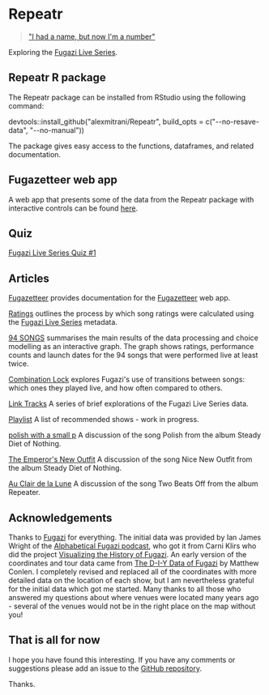 # Repeatr

> ["I had a name, but now I'm a number"](https://fugazi.bandcamp.com/track/repeater)

Exploring the [Fugazi Live Series](https://www.dischord.com/fugazi_live_series). 

## Repeatr R package

The Repeatr package can be installed from RStudio using the following command:

devtools::install_github("alexmitrani/Repeatr", build_opts = c("--no-resave-data", "--no-manual"))

The package gives easy access to the functions, dataframes, and related documentation.

## Fugazetteer web app

A web app that presents some of the data from the Repeatr package with interactive controls can be found [here](https://alexmitrani.shinyapps.io/Fugazetteer/).

## Quiz

[Fugazi Live Series Quiz #1](https://forms.gle/cxWd38nPi6Dtk9ub8)

## Articles

[Fugazetteer](articles/Fugaetteer.html) provides documentation for the [Fugazetteer](https://alexmitrani.shinyapps.io/Fugazetteer/) web app. 

[Ratings](articles/Ratings.html) outlines the process by which song ratings were calculated using the [Fugazi Live Series](https://www.dischord.com/fugazi_live_series) metadata.  

[94 SONGS](articles/94songs.html) summarises the main results of the data processing and choice modelling as an interactive graph.  The graph  shows ratings, performance counts and launch dates for the 94 songs that were performed live at least twice.  

[Combination Lock](articles/CombinationLock.html) explores Fugazi's use of transitions between songs: which ones they played live, and how often compared to others.  

[Link Tracks](articles/LinkTracks.html) A series of brief explorations of the Fugazi Live Series data.

[Playlist](articles/Playlist.html) A list of recommended shows - work in progress. 

[polish with a small p](articles/polish%20with%20a%20small%20p.html) A discussion of the song Polish from the album Steady Diet of Nothing. 

[The Emperor's New Outfit](articles/The%20Emperor's%20New%20Outfit.html) A discussion of the song Nice New Outfit from the album Steady Diet of Nothing. 

[Au Clair de la Lune](articles/Au%20Clair%20de%20la%20Lune.html) A discussion of the song Two Beats Off from the album Repeater. 

## Acknowledgements

Thanks to [Fugazi](https://www.dischord.com/band/fugazi) for everything. The initial data was provided by Ian James Wright of the [Alphabetical Fugazi podcast](https://the-alphabetical-fugazi.pinecast.co/), who got it from Carni Klirs who did the project [Visualizing the History of Fugazi](https://www.carniklirs.com/project/fugazi). An early version of the coordinates and tour data came from [The D-I-Y Data of Fugazi](https://github.com/mathisonian/diy-data-fugazi) by Matthew Conlen. I completely revised and replaced all of the coordinates with more detailed data on the location of each show, but I am nevertheless grateful for the initial data which got me started. Many thanks to all those who answered my questions about where venues were located many years ago - several of the venues would not be in the right place on the map without you!   

## That is all for now

I hope you have found this interesting. If you have any comments or suggestions please add an issue to the [GitHub repository](https://github.com/alexmitrani/Repeatr/).

Thanks. 




